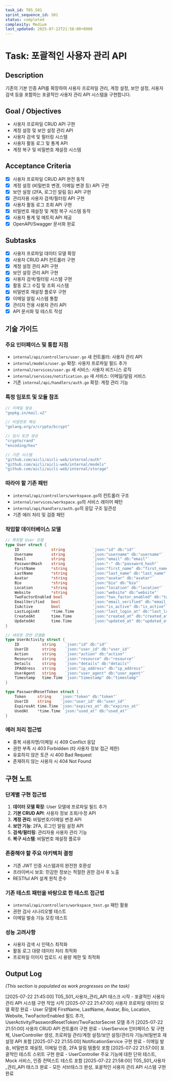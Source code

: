 ```yaml
---
task_id: T05_S01
sprint_sequence_id: S01
status: completed
complexity: Medium
last_updated: 2025-07-22T21:58:00+0900
---
```


# Task: 포괄적인 사용자 관리 API

## Description
기존의 기본 인증 API를 확장하여 사용자 프로파일 관리, 계정 설정, 보안 설정, 사용자 검색 등을 포함하는 포괄적인 사용자 관리 API 시스템을 구현합니다.

## Goal / Objectives
- 사용자 프로파일 CRUD API 구현
- 계정 설정 및 보안 설정 관리 API
- 사용자 검색 및 필터링 시스템
- 사용자 활동 로그 및 통계 API
- 계정 복구 및 비밀번호 재설정 시스템

## Acceptance Criteria
- [x] 사용자 프로파일 CRUD API 완전 동작
- [x] 계정 설정 (비밀번호 변경, 이메일 변경 등) API 구현
- [x] 보안 설정 (2FA, 로그인 알림 등) API 구현
- [x] 관리자용 사용자 검색/필터링 API 구현
- [x] 사용자 활동 로그 조회 API 구현
- [x] 비밀번호 재설정 및 계정 복구 시스템 동작
- [x] 사용자 통계 및 메트릭 API 제공
- [x] OpenAPI/Swagger 문서화 완료

## Subtasks
- [x] 사용자 프로파일 데이터 모델 확장
- [x] 사용자 CRUD API 컨트롤러 구현
- [x] 계정 설정 관리 API 구현
- [x] 보안 설정 관리 API 구현
- [x] 사용자 검색/필터링 시스템 구현
- [x] 활동 로그 수집 및 조회 시스템
- [x] 비밀번호 재설정 플로우 구현
- [x] 이메일 알림 시스템 통합
- [x] 관리자 전용 사용자 관리 API
- [x] API 문서화 및 테스트 작성

## 기술 가이드

### 주요 인터페이스 및 통합 지점
- `internal/api/controllers/user.go` 새 컨트롤러: 사용자 관리 API
- `internal/models/user.go` 확장: 사용자 프로파일 필드 추가
- `internal/services/user.go` 새 서비스: 사용자 비즈니스 로직
- `internal/services/notification.go` 새 서비스: 이메일/알림 서비스
- 기존 `internal/api/handlers/auth.go` 확장: 계정 관리 기능

### 특정 임포트 및 모듈 참조
```go
// 이메일 발송
"gopkg.in/mail.v2"

// 비밀번호 해싱
"golang.org/x/crypto/bcrypt"

// 임시 토큰 생성
"crypto/rand"
"encoding/hex"

// 기존 시스템
"github.com/aicli/aicli-web/internal/auth"
"github.com/aicli/aicli-web/internal/models"
"github.com/aicli/aicli-web/internal/storage"
```

### 따라야 할 기존 패턴
- `internal/api/controllers/workspace.go`의 컨트롤러 구조
- `internal/services/workspace.go`의 서비스 레이어 패턴
- `internal/api/handlers/auth.go`의 응답 구조 일관성
- 기존 에러 처리 및 검증 패턴

### 작업할 데이터베이스 모델
```go
// 확장할 User 모델
type User struct {
    ID              string            `json:"id" db:"id"`
    Username        string            `json:"username" db:"username"`
    Email           string            `json:"email" db:"email"`
    PasswordHash    string            `json:"-" db:"password_hash"`
    FirstName       *string           `json:"first_name" db:"first_name"`
    LastName        *string           `json:"last_name" db:"last_name"`
    Avatar          *string           `json:"avatar" db:"avatar"`
    Bio             *string           `json:"bio" db:"bio"`
    Location        *string           `json:"location" db:"location"`
    Website         *string           `json:"website" db:"website"`
    TwoFactorEnabled bool             `json:"two_factor_enabled" db:"two_factor_enabled"`
    EmailVerified   bool              `json:"email_verified" db:"email_verified"`
    IsActive        bool              `json:"is_active" db:"is_active"`
    LastLoginAt     *time.Time        `json:"last_login_at" db:"last_login_at"`
    CreatedAt       time.Time         `json:"created_at" db:"created_at"`
    UpdatedAt       time.Time         `json:"updated_at" db:"updated_at"`
}

// 새로운 관련 모델들
type UserActivity struct {
    ID          string    `json:"id" db:"id"`
    UserID      string    `json:"user_id" db:"user_id"`
    Action      string    `json:"action" db:"action"`
    Resource    string    `json:"resource" db:"resource"`
    Details     string    `json:"details" db:"details"`
    IPAddress   string    `json:"ip_address" db:"ip_address"`
    UserAgent   string    `json:"user_agent" db:"user_agent"`
    Timestamp   time.Time `json:"timestamp" db:"timestamp"`
}

type PasswordResetToken struct {
    Token     string    `json:"token" db:"token"`
    UserID    string    `json:"user_id" db:"user_id"`
    ExpiresAt time.Time `json:"expires_at" db:"expires_at"`
    UsedAt    *time.Time `json:"used_at" db:"used_at"`
}
```

### 에러 처리 접근법
- 중복 사용자명/이메일 시 409 Conflict 응답
- 권한 부족 시 403 Forbidden (타 사용자 정보 접근 제한)
- 유효하지 않은 토큰 시 400 Bad Request
- 존재하지 않는 사용자 시 404 Not Found

## 구현 노트

### 단계별 구현 접근법
1. **데이터 모델 확장**: User 모델에 프로파일 필드 추가
2. **기본 CRUD API**: 사용자 정보 조회/수정 API
3. **계정 관리**: 비밀번호/이메일 변경 API
4. **보안 기능**: 2FA, 로그인 알림 설정 API
5. **검색/필터링**: 관리자용 사용자 관리 기능
6. **복구 시스템**: 비밀번호 재설정 플로우

### 존중해야 할 주요 아키텍처 결정
- 기존 JWT 인증 시스템과의 완전한 호환성
- 프라이버시 보호: 민감한 정보는 적절한 권한 검사 후 노출
- RESTful API 설계 원칙 준수

### 기존 테스트 패턴을 바탕으로 한 테스트 접근법
- `internal/api/controllers/workspace_test.go` 패턴 활용
- 권한 검사 시나리오별 테스트
- 이메일 발송 기능 모킹 테스트

### 성능 고려사항
- 사용자 검색 시 인덱스 최적화
- 활동 로그 대량 데이터 처리 최적화
- 프로파일 이미지 업로드 시 용량 제한 및 최적화

## Output Log
*(This section is populated as work progresses on the task)*

[2025-07-22 21:45:00] T05_S01_사용자_관리_API 태스크 시작 - 포괄적인 사용자 관리 API 시스템 구현 작업 시작
[2025-07-22 21:47:00] 사용자 프로파일 데이터 모델 확장 완료 - User 모델에 FirstName, LastName, Avatar, Bio, Location, Website, TwoFactorEnabled 필드 추가, UserActivity/PasswordResetToken/TwoFactorSecret 모델 추가
[2025-07-22 21:51:00] 사용자 CRUD API 컨트롤러 구현 완료 - UserService 인터페이스 및 구현체, UserController 생성, 프로파일 관리/계정 설정/보안 설정/관리자 기능/비밀번호 재설정 API 포함
[2025-07-22 21:55:00] NotificationService 구현 완료 - 이메일 발송, 비밀번호 재설정, 이메일 인증, 2FA 알림 템플릿 포함
[2025-07-22 21:57:00] 포괄적인 테스트 스위트 구현 완료 - UserController 주요 기능에 대한 단위 테스트, Mock 서비스, 인증 컨텍스트 테스트 포함
[2025-07-22 21:58:00] T05_S01_사용자_관리_API 태스크 완료 - 모든 서브태스크 완성, 포괄적인 사용자 관리 API 시스템 구현 완료